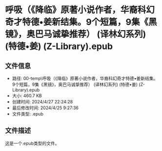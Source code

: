 ﻿# 呼吸（《降临》原著小说作者，华裔科幻奇才特德•姜新结集。9个短篇，9集《黑镜》，奥巴马诚挚推荐） (译林幻系列) (特德•姜) (Z-Library).epub

## 文件信息
- 路径: 00-temp\呼吸（《降临》原著小说作者，华裔科幻奇才特德•姜新结集。9个短篇，9集《黑镜》，奥巴马诚挚推荐） (译林幻系列) (特德•姜) (Z-Library).epub
- 大小: 460.7 KB
- 创建时间: 2024/4/27 22:24:28
- 最后修改时间: 2024/4/25 9:27:36
- 文件类型: .epub

## 文件描述
这是一个.epub类型的文件。


